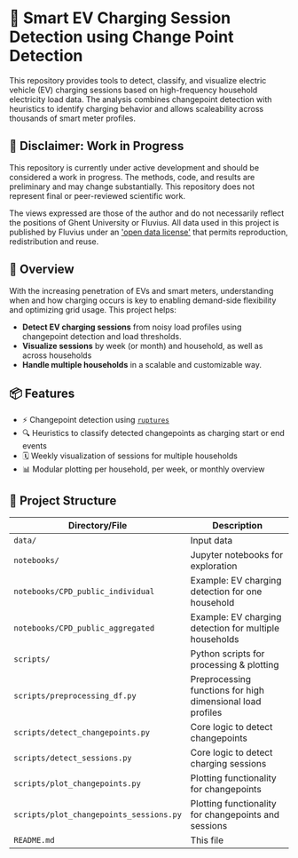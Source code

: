 # 🔌 Smart EV Charging Session Detection using Change Point Detection
This repository provides tools to detect, classify, and visualize electric vehicle (EV) charging sessions based on high-frequency household electricity load data. The analysis combines changepoint detection with heuristics to identify charging behavior and allows scaleability across thousands of smart meter profiles.

## 🔧 Disclaimer: Work in Progress
This repository is currently under active development and should be considered a work in progress. The methods, code, and results are preliminary and may change substantially. This repository does not represent final or peer-reviewed scientific work.

The views expressed are those of the author and do not necessarily reflect the positions of Ghent University or Fluvius.
All data used in this project is published by Fluvius under an ['open data license'](https://opendata.fluvius.be/p/licentieopendatafluvius/) that permits reproduction, redistribution and reuse.

## 🚀 Overview
With the increasing penetration of EVs and smart meters, understanding when and how charging occurs is key to enabling demand-side flexibility and optimizing grid usage. This project helps:

- **Detect EV charging sessions** from noisy load profiles using changepoint detection and load thresholds.
- **Visualize sessions** by week (or month) and household, as well as across households
- **Handle multiple households** in a scalable and customizable way.

## 📦 Features
- ⚡ Changepoint detection using [`ruptures`](https://github.com/deepcharles/ruptures)
- 🔍 Heuristics to classify detected changepoints as charging start or end events
- 🗓️ Weekly visualization of sessions for multiple households
- 📊 Modular plotting per household, per week, or monthly overview

## 🧰 Project Structure
| Directory/File                        | Description                                              |
|---------------------------------------|----------------------------------------------------------|
| `data/`                               | Input data                    |
| `notebooks/`                          | Jupyter notebooks for exploration                        |
| `notebooks/CPD_public_individual`     | Example: EV charging detection for one household|
| `notebooks/CPD_public_aggregated`     | Example: EV charging detection for multiple households|
| `scripts/`                            | Python scripts for processing & plotting                 |
| `scripts/preprocessing_df.py`         | Preprocessing functions for high dimensional load profiles |
| `scripts/detect_changepoints.py`      | Core logic to detect changepoints                         |
| `scripts/detect_sessions.py`          | Core logic to detect charging sessions                   |
| `scripts/plot_changepoints.py`        | Plotting functionality for changepoints                  |
| `scripts/plot_changepoints_sessions.py`| Plotting functionality for changepoints and sessions     |
| `README.md`                           | This file       
